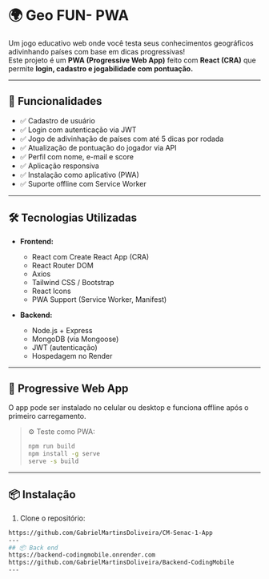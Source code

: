 # 🌍 Geo FUN- PWA

Um jogo educativo web onde você testa seus conhecimentos geográficos adivinhando países com base em dicas progressivas!  
Este projeto é um **PWA (Progressive Web App)** feito com **React (CRA)** que permite **login, cadastro e jogabilidade com pontuação.**

---

## 🚀 Funcionalidades

- ✅ Cadastro de usuário
- ✅ Login com autenticação via JWT
- ✅ Jogo de adivinhação de países com até 5 dicas por rodada
- ✅ Atualização de pontuação do jogador via API
- ✅ Perfil com nome, e-mail e score
- ✅ Aplicação responsiva
- ✅ Instalação como aplicativo (PWA)
- ✅ Suporte offline com Service Worker

---

## 🛠 Tecnologias Utilizadas

- **Frontend:**
  - React com Create React App (CRA)
  - React Router DOM
  - Axios
  - Tailwind CSS / Bootstrap
  - React Icons
  - PWA Support (Service Worker, Manifest)

- **Backend:**
  - Node.js + Express
  - MongoDB (via Mongoose)
  - JWT (autenticação)
  - Hospedagem no Render

---

## 📱 Progressive Web App

O app pode ser instalado no celular ou desktop e funciona offline após o primeiro carregamento.

> ⚙️ Teste como PWA:
> 
> ```bash
> npm run build
> npm install -g serve
> serve -s build
> ```

---

## 📦 Instalação

1. Clone o repositório:

```bash
https://github.com/GabrielMartinsDoliveira/CM-Senac-1-App
--- 
## 📦 Back end
https://backend-codingmobile.onrender.com 
https://github.com/GabrielMartinsDoliveira/Backend-CodingMobile
---
